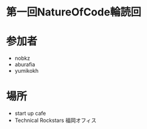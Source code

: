 第一回NatureOfCode輪読回
=====================

# 参加者

 * nobkz
 * aburafia
 * yumikokh

# 場所

 * start up cafe
 * Technical Rockstars 福岡オフィス

